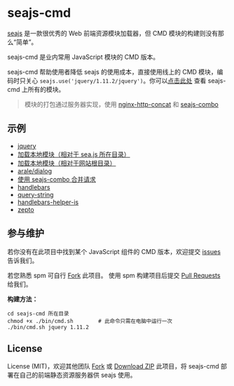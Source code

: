 seajs-cmd
=========
[seajs](http://seajs.org/) 是一款很优秀的 Web 前端资源模块加载器，但 CMD 模块的构建则没有那么“简单”。

seajs-cmd 是业内常用 JavaScript 模块的 CMD 版本。

seajs-cmd 帮助使用者降低 seajs 的使用成本，直接使用线上的 CMD 模块，编码时只关心 `seajs.use('jquery/1.11.2/jquery')`。你可以[点击此处](https://github.com/nimojs/seajs-cmd/tree/gh-pages/cmd) 查看 seajs-cmd 上所有的模块。

> 模块的打包通过服务器实现，使用 [nginx-http-concat](https://github.com/alibaba/nginx-http-concat) 和 [seajs-combo](https://github.com/seajs/seajs-combo/issues/3)

示例
----
- [jquery](http://cmd.nimojs.com/examples/jquery.html)
- [加载本地模块（相对于 sea.js 所在目录）](http://cmd.nimojs.com/examples/local-relative.html)
- [加载本地模块（相对于网站根目录）](http://cmd.nimojs.com/examples/local-absolute.html)
- [arale/dialog](http://cmd.nimojs.com/examples/arale-dialog.html)
- [使用 seajs-combo 合并请求](http://cmd.nimojs.com/examples/arale-dialog-combo.html)
- [handlebars](http://cmd.nimojs.com/examples/handlebars.html)
- [query-string](http://cmd.nimojs.com/examples/query-string.html)
- [handlebars-helper-is](http://cmd.nimojs.com/examples/handlebars-helper-is.html)
- [zepto](http://cmd.nimojs.com/examples/zepto.html)


参与维护
-------
若你没有在此项目中找到某个 JavaScript 组件的 CMD 版本，欢迎提交 [issues](https://github.com/nimojs/rain/issues) 告诉我们。

若您熟悉 spm 可自行 [Fork](https://github.com/nimojs/seajs-cmd/fork) 此项目。
使用 spm 构建项目后提交 [Pull Requests](https://github.com/nimojs/rain/pulls) 给我们。

**构建方法：**

```shell
cd seajs-cmd 所在目录
chmod +x ./bin/cmd.sh        # 此命令只需在电脑中运行一次
./bin/cmd.sh jquery 1.11.2
```

License
-------
License (MIT)，欢迎其他团队 [Fork](https://github.com/nimojs/seajs-cmd/fork) 或 [Download ZIP](https://github.com/nimojs/seajs-cmd/archive/gh-pages.zip) 此项目，将 seajs-cmd 部署在自己的前端静态资源服务器供 seajs 使用。

